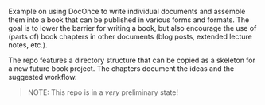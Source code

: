 
Example on using DocOnce to write individual documents and assemble them
into a book that can be published in various forms and formats.
The goal is to lower the barrier for writing a book, but also encourage
the use of (parts of) book chapters in other documents (blog posts, extended lecture
notes, etc.).

The repo features a directory structure that can be copied as a skeleton
for a new future book project. The chapters document the ideas and
the suggested workflow.

> NOTE: This repo is in a *very* preliminary state!



